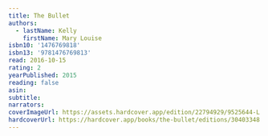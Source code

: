 ```yaml
---
title: The Bullet
authors:
  - lastName: Kelly
    firstName: Mary Louise
isbn10: '1476769818'
isbn13: '9781476769813'
read: 2016-10-15
rating: 2
yearPublished: 2015
reading: false
asin:
subtitle:
narrators:
coverImageUrl: https://assets.hardcover.app/edition/22794929/9525644-L.jpg
hardcoverUrl: https://hardcover.app/books/the-bullet/editions/30403348
---
```

